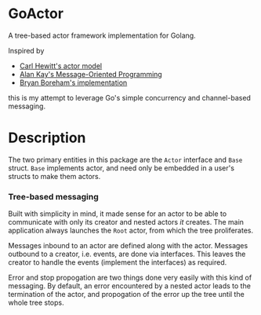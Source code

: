 # GoActor

A tree-based actor framework implementation for Golang.

Inspired by

- [Carl Hewitt's actor model](https://www.youtube.com/watch?v=7erJ1DV_Tlo)
- [Alan Kay's Message-Oriented Programming](https://wiki.c2.com/?AlanKayOnMessaging)
- [Bryan Boreham's implementation](https://www.youtube.com/watch?v=yCbon_9yGVs)

this is my attempt to leverage Go's simple concurrency and channel-based messaging.

# Description

The two primary entities in this package are the `Actor` interface and `Base` struct. `Base` implements actor, and need only be embedded in a user's structs to make them actors.

### Tree-based messaging

Built with simplicity in mind, it made sense for an actor to be able to communicate with only its creator and nested actors _it_ creates.
The main application always launches the `Root` actor, from which the tree proliferates.

Messages inbound to an actor are defined along with the actor. Messages outbound to a creator, i.e. events, are done via interfaces.
This leaves the creator to handle the events (implement the interfaces) as required.

Error and stop propogation are two things done very easily with this kind of messaging.
By default, an error encountered by a nested actor leads to the termination of the actor, and propogation of the error up the tree until the whole tree stops.